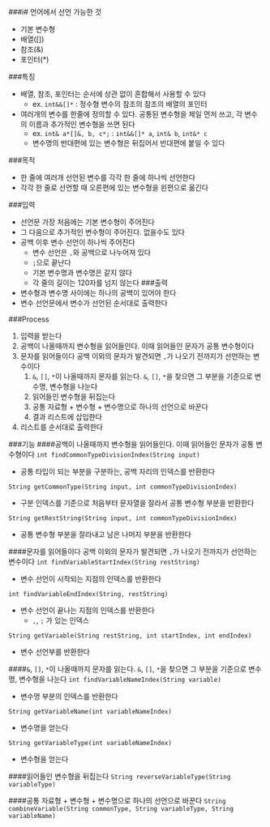 ###i# 언어에서 선언 가능한 것
- 기본 변수형
- 배열([])
- 참조(&)
- 포인터(*)

###특징
- 배열, 참조, 포인터는 순서에 상관 없이 혼합해서 사용할 수 있다
  - ex. `int&&[]*` : 정수형 변수의 참조의 참조의 배열의 포인터
- 여러개의 변수를 한줄에 정의할 수 있다. 공통된 변수형을 제일 먼저 쓰고, 각 변수의 이름과 추가적인 변수형을 쓰면 된다
  - ex. `int& a*[]&, b, c*;` : `int&&[]* a`, `int& b`, `int&* c`
  - 변수명의 반대편에 있는 변수형은 뒤집어서 반대편에 붙일 수 있다

###목적
- 한 줄에 여러개 선언된 변수를 각각 한 줄에 하나씩 선언한다
- 각각 한 줄로 선언할 때 오른편에 있는 변수형을 왼편으로 옮긴다

###입력
- 선언문 가장 처음에는 기본 변수형이 주어진다
- 그 다음으로 추가적인 변수형이 주어진다. 없을수도 있다
- 공백 이후 변수 선언이 하나씩 주어진다
  - 변수 선언은 `,`와 공백으로 나누어져 있다
  - `;`으로 끝난다
  - 기본 변수명과 변수명은 같지 않다
  - 각 줄의 길이는 120자를 넘지 않는다
###출력
- 변수형과 변수명 사이에는 하나의 공백이 있어야 한다
- 변수 선언문에서 변수가 선언된 순서대로 출력한다


###Process
1. 입력을 받는다
2. 공백이 나올때까지 변수형을 읽어들인다. 이때 읽어들인 문자가 공통 변수형이다
3. 문자를 읽어들이다 공백 이외의 문자가 발견되면 `,`가 나오기 전까지가 선언하는 변수이다
   1. `&`, `[]`, `*`이 나올때까지 문자를 읽는다. `&`, `[]`, `*`을 찾으면 그 부분을 기준으로 변수명, 변수형을 나눈다
   2. 읽어들인 변수형을 뒤집는다
   3. 공통 자료형 + 변수형 + 변수명으로 하나의 선언으로 바꾼다
   5. 결과 리스트에 삽입한다
4. 리스트를 순서대로 출력한다

###기능
####공백이 나올때까지 변수형을 읽어들인다. 이때 읽어들인 문자가 공통 변수형이다
`int findCommonTypeDivisionIndex(String input)`
- 공통 타입이 되는 부분을 구분하는, 공백 자리의 인덱스를 반환한다

`String getCommonType(String input, int commonTypeDivisionIndex)`
- 구분 인덱스를 기준으로 처음부터 문자열을 잘라서 공통 변수형 부분을 반환한다

`String getRestString(String input, int commonTypeDivisionIndex)`
- 공통 변수형 부분을 잘라내고 남은 나머지 부분을 반환한다

####문자를 읽어들이다 공백 이외의 문자가 발견되면 `,`가 나오기 전까지가 선언하는 변수이다
`int findVariableStartIndex(String restString)`
- 변수 선언이 시작되는 지점의 인덱스를 반환한다

`int findVariableEndIndex(String, restString)`
- 변수 선언이 끝나는 지점의 인덱스를 반환한다
  - `,`, `;` 가 있는 인덱스

`String getVariable(String restString, int startIndex, int endIndex)`
- 변수 선언부를 반환한다

####`&`, `[]`, `*`이 나올때까지 문자를 읽는다. `&`, `[]`, `*`을 찾으면 그 부분을 기준으로 변수명, 변수형을 나눈다
`int findVariableNameIndex(String variable)`
- 변수명 부분의 인덱스를 반환한다

`String getVariableName(int variableNameIndex)`
- 변수명을 얻는다

`String getVariableType(int variableNameIndex)`
- 변수형을 얻는다

####읽어들인 변수형을 뒤집는다
`String reverseVariableType(String variableType)`

####공통 자료형 + 변수형 + 변수명으로 하나의 선언으로 바꾼다
`String combineVariable(String commonType, String variableType, String variableName)`